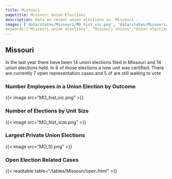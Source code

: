 ```yaml
---
title: Missouri
pagetitle: Missouri Union Elections
description: Data on recent union elections in  Missouri .
images: ['data/states/Missouri/MO_hist_vic.png', 'data/states/Missouri/MO_hist_size.png', 'data/states/Missouri/MO_10.png']
keywords:["Missouri union elections", "Missouri unions","Union elections"]
---
```

##  Missouri

In the last year there have been 14 union elections filed in Missouri and 14 union elections held. In 8 of those elections a new unit was certified. There are currently 7 open representation cases and 5 of are still waiting to vote

### Number Employees in a Union Election by Outcome
{{< image src="MO_hist_vic.png" >}}

### Number of Elections by Unit Size
{{< image src="MO_hist_size.png" >}}

### Largest Private Union Elections
{{< image src="MO_10.png" >}}

### Open Election Related Cases
{{< readtable table="/tables/Missouri/open.html" >}}

